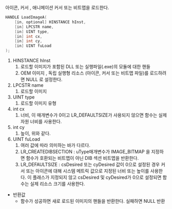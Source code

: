 아이콘, 커서 , 애니메이션 커서 또는 비트맵을 로드한다.

```c++
HANDLE LoadImageA( 
	[in, optional] HINSTANCE hInst,
	[in] LPCSTR name,
	[in] UINT type,
	[in] int cx,
	[in] int cy,
	[in] UINT fuLoad 
);
```
1. HINSTANCE hInst
	1. 로드할 이미지가 포함된 DLL  또는 실행파일(.exe)의 모듈에 대한 핸들
	2. OEM 이미지 , 독립 실행형 리소스 (아이콘, 커서 또는 비트맵 파일)를 로드하려면 NULL 로 설정한다.
2. LPCSTR name
	1. 로드할 이미지
3. UINT type
	1. 로드할 이미지 유형
4. int cx
	1. 너비, 이 매개변수가 0이고 LR_DEFAULTSIZE가 사용되지 않으면 함수는 실제 자원 너비를 사용한다.
5. int cy
	1. 높이, 위와 같다.
6. UINT fuLoad
	1. 여러 값에 따라 의미하는 바가 다르다.
	2. LR_CREATEDIBSECTION : uType매개변수가 IMAGE_BITMAP 을 지정하면 함수가 호환되는 비트맵이 아닌 DIB 섹션 비트맵을 반환한다.
	3. LR_DEFAULTSIZE : csDesired 또는 cyDesired 값이 0으로 설정된 경우 커서 또는 아이콘에 대해 시스템 메트릭 값으로 지정된 너비 또는 높이를 사용한다. 이 플래스가 지정되지 않고 csDesired 및 cyDesired가 0으로 설정되면 함수는 실제 리소스 크기를 사용한다.

- 반환값
	- 함수가 성공하면 새로 로드된 이미지의 핸들을 반환한다. 실패하면 NULL 반환